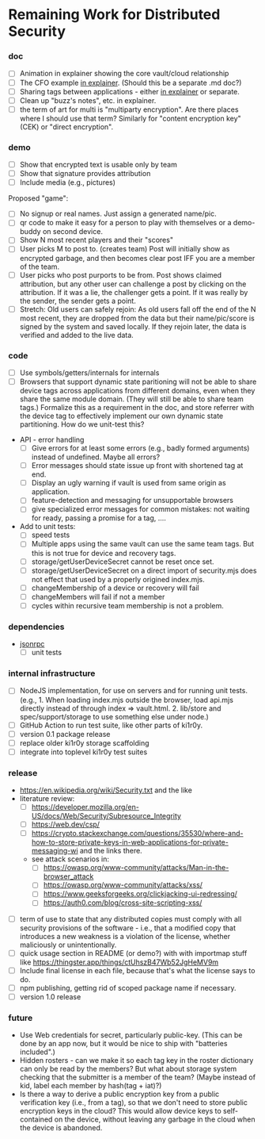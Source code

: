 # Remaining Work for Distributed Security


### doc
- [ ] Animation in explainer showing the core vault/cloud relationship
- [ ] The CFO example [in explainer](https://docs.google.com/document/d/1sN_6kgt__jSAJ4yy0pD6h7tuWQs8IZ6JCBXSllRt2g8/edit#heading=h.wbt6h9enb7ob).  (Should this be a separate .md doc?)
- [ ] Sharing tags between applications - either [in explainer](https://docs.google.com/document/d/1sN_6kgt__jSAJ4yy0pD6h7tuWQs8IZ6JCBXSllRt2g8/edit#heading=h.ei8eg8lhkadz) or separate.
- [ ] Clean up "buzz's notes", etc. in explainer.
- [ ] the term of art for multi is "multiparty encryption". Are there places where I should use that term? Similarly for "content encryption key" (CEK) or "direct encryption".

### demo
- [ ] Show that encrypted text is usable only by team
- [ ] Show that signature provides attribution
- [ ] Include media (e.g., pictures)

Proposed "game":

- [ ] No signup or real names. Just assign a generated name/pic.
- [ ] qr code to make it easy for a person to play with themselves or a demo-buddy on second device.
- [ ] Show N most recent players and their "scores"
- [ ] User picks M to post to. (creates team) Post will initially show as encrypted garbage, and then becomes clear post IFF you are a member of the team.
- [ ] User picks who post purports to be from. Post shows claimed attribution, but any other user can challenge a post by clicking on the attribution. If it was a lie, the challenger gets a point. If it was really by the sender, the sender gets a point. 
- [ ] Stretch: Old users can safely rejoin: As old users fall off the end of the N most recent, they are dropped from the data but their name/pic/score is signed by the system and saved locally. If they rejoin later, the data is verified and added to the live data.

### code
- [ ] Use symbols/getters/internals for internals
- [ ] Browsers that support dynamic state paritioning will not be able to share device tags across applications from different domains, even when they share the same module domain. (They will still be able to share team tags.) Formalize this as a requirement in the doc, and store referrer with the device tag to effectively implement our own dynamic state partitioning. How do we unit-test this?  
- API - error handling
  - [ ] Give errors for at least some errors (e.g., badly formed arguments) instead of undefined. Maybe all errors?
  - [ ] Error messages should state issue up front with shortened tag at end.
  - [ ] Display an ugly warning if vault is used from same origin as application.
  - [ ] feature-detection and messaging for unsupportable browsers
  - [ ] give specialized error messages for common mistakes: not waiting for ready, passing a promise for a tag, ....
- Add to unit tests:
  - [ ] speed tests
  - [ ] Multiple apps using the same vault can use the same team tags. But this is not true for device and recovery tags.
  - [ ] storage/getUserDeviceSecret cannot be reset once set.
  - [ ] storage/getUserDeviceSecret on a direct import of security.mjs does not effect that used by a properly origined index.mjs.
  - [ ] changeMembership of a device or recovery will fail
  - [ ] changeMembers will fail if not a member
  - [ ] cycles within recursive team membership is not a problem.

### dependencies
- [jsonrpc](https://github.com/kilroy-code/jsonrpc)
  - [ ] unit tests
  
### internal infrastructure
- [ ] NodeJS implementation, for use on servers and for running unit tests. (e.g., 1. When loading index.mjs outside the browser, load api.mjs directly instead of through index => vault.html. 2. lib/store and spec/support/storage to use something else under node.)
- [ ] GitHub Action to run test suite, like other parts of ki1r0y. 
- [ ] version 0.1 package release
- [ ] replace older ki1r0y storage scaffolding
- [ ] integrate into toplevel ki1r0y test suites

### release
- https://en.wikipedia.org/wiki/Security.txt and the like
- literature review:
  - [ ] https://developer.mozilla.org/en-US/docs/Web/Security/Subresource_Integrity
  - [ ] https://web.dev/csp/
  - [ ] https://crypto.stackexchange.com/questions/35530/where-and-how-to-store-private-keys-in-web-applications-for-private-messaging-wi and the links there.
  - see attack scenarios in:
    - [ ] https://owasp.org/www-community/attacks/Man-in-the-browser_attack
    - [ ] https://owasp.org/www-community/attacks/xss/
    - [ ] https://www.geeksforgeeks.org/clickjacking-ui-redressing/
    - [ ] https://auth0.com/blog/cross-site-scripting-xss/
- [ ] term of use to state that any distributed copies must comply with all security provisions of the software - i.e., that a modified copy that introduces a new weakness is a violation of the license, whether maliciously or unintentionally.
- [ ] quick usage section in README (or demo?) with with importmap stuff like https://thingster.app/things/ctUhszB47Wb52JgHeMV9m
- [ ] Include final license in each file, because that's what the license says to do.
- [ ] npm publishing, getting rid of scoped package name if necessary.
- [ ] version 1.0 release

### future
- Use Web credentials for secret, particularly public-key. (This can be done by an app now, but it would be nice to ship with "batteries included".)
- Hidden rosters - can we make it so each tag key in the roster dictionary can only be read by the members? But what about storage system checking that the submitter is a member of the team? (Maybe instead of kid, label each member by hash(tag + iat)?)
- Is there a way to derive a public encryption key from a public verification key (i.e., from a tag), so that we don't need to store public encryption keys in the cloud? This would allow device keys to self-contained on the device, without leaving any garbage in the cloud when the device is abandoned.
